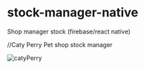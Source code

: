 # stock-manager-native
Shop manager stock (firebase/react native)

//Caty Perry Pet shop stock manager

![catyPerry](https://user-images.githubusercontent.com/106203260/224812107-32446f35-cb7d-4ae0-a152-4029252b2a38.PNG)
